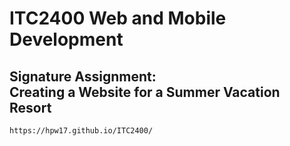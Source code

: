 # **ITC2400 Web and Mobile Development**
## **Signature Assignment:<br>Creating a Website for a Summer Vacation Resort**

```
https://hpw17.github.io/ITC2400/
```
